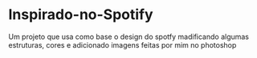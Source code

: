 # Inspirado-no-Spotify
Um projeto que usa como base o design do spotfy madificando algumas estruturas, cores e adicionado imagens feitas por mim no photoshop
